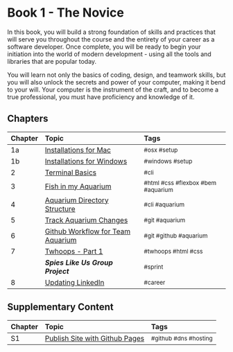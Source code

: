 # Book 1 - The Novice

In this book, you will build a strong foundation of skills and practices that will serve you throughout the course and the entirety of your career as a software developer. Once complete, you will be ready to begin your initiation into the world of modern development - using all the tools and libraries that are popular today.

You will learn not only the basics of coding, design, and teamwork skills, but you will also unlock the secrets and power of your computer, making it bend to your will. Your computer is the instrument of the craft, and to become a true professional, you must have proficiency and knowledge of it.

## Chapters

| Chapter | Topic                                                              | Tags  |
| ------- |:------------------------------------------------------------------ | :---- |
| 1a      | [Installations for Mac](./chapters/GETTING_STARTED_MAC.md)         | <sub>#osx #setup</sub> |
| 1b      | [Installations for Windows](./chapters/GETTING_STARTED_WINDOWS.md) | <sub>#windows #setup</sub> |
| 2       | [Terminal Basics](./chapters/CLI_BASICS.md)                        | <sub>#cli</sub> |
| 3       | [Fish in my Aquarium](./chapters/HTML_COMPONENTS.md)               | <sub>#html #css #flexbox #bem #aquarium</sub> |
| 4       | [Aquarium Directory Structure](./chapters/AQUARIUM_DIRECTORIES.md) | <sub>#cli #aquarium</sub> |
| 5       | [Track Aquarium Changes](./chapters/GIT_BASICS.md)                 | <sub>#git #aquarium</sub> |
| 6       | [Github Workflow for Team Aquarium](./chapters/GIT_WORKFLOW.md)    | <sub>#git #github #aquarium</sub> |
| 7       | [Twhoops - Part 1](./chapters/TWOOPS_STRUCTURE_LAYOUT.md)          | <sub>#twhoops #html #css</sub> |
|         | **_Spies Like Us Group Project_**                                  | <sub>#sprint</sub> |
| 8       | [Updating LinkedIn](./chapters/LINKEDIN_CELEBRITY_TRIBUTE.md)      | <sub>#career</sub> |


## Supplementary Content

| Chapter | Topic                                                              | Tags  |
| ------- |:------------------------------------------------------------------ | :---- |
| S1   | [Publish Site with Github Pages](./chapters/GITHUB_PAGES.md)       | <sub>#github #dns #hosting</sub> |

